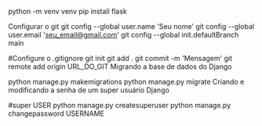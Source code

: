 python -m venv venv
pip install flask



Configurar o git
git config --global user.name 'Seu nome'
git config --global user.email 'seu_email@gmail.com'
git config --global init.defaultBranch main

#Configure o .gitignore
git init
git add .
git commit -m 'Mensagem'
git remote add origin URL_DO_GIT
Migrando a base de dados do Django

python manage.py makemigrations
python manage.py migrate
Criando e modificando a senha de um super usuário Django


#super USER
python manage.py createsuperuser
python manage.py changepassword USERNAME